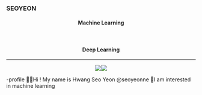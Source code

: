 ### SEOYEON 


<div align="center">
 
 <h4>Machine Learning</h4> <br/>
 <h4>Deep Learning</h4>

 
 <hr/>
 
 
  <img src="https://img.shields.io/badge/Python-3776AB?style=flat&logo=Python&logoColor=white"/><img src="https://img.shields.io/badge/HTML5-E34F26?style=flat&logo=HTML5&logoColor=white"/>
</div>

-profile
👋🏻Hi ! My name is Hwang Seo Yeon @seoyeonne
👀I am interested in machine learning 












